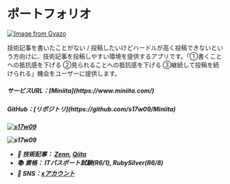 <h1 align="cente">ポートフォリオ</h1>

[![Image from Gyazo](https://i.gyazo.com/f9acd6ce27eb2065aac3cfb78aee5c24.png)](https://gyazo.com/f9acd6ce27eb2065aac3cfb78aee5c24)

<p align="left">技術記事を書いたことがない / 投稿したいけどハードルが高く投稿できないという方向けに、技術記事を投稿しやすい環境を提供するアプリです。「①書くことへの抵抗感を下げる ②見られることへの抵抗感を下げる ③継続して投稿を続けられる」機会をユーザーに提供します。</p>

<h5 align="left">サービスURL：[Miniita](https://www.miniita.com/)<h5>
<h5 align="left">GitHub：[リポジトリ](https://github.com/s17w09/Miniita)<h5>


<p align="left"> <a href="https://github.com/ryo-ma/github-profile-trophy"><img src="https://github-profile-trophy.vercel.app/?username=s17w09" alt="s17w09" /></a> </p>

<p align="left"> <img src="https://komarev.com/ghpvc/?username=s17w09&label=Profile%20views&color=0e75b6&style=flat" alt="s17w09" /> </p>

- 📝 技術記事： [Zenn](https://zenn.dev/s17w09), [Qiita](https://qiita.com/s17w09)
- 📚 資格： ITパスポート試験(R6/1), RubySilver(R6/8)
- 📱 SNS：[xアカウント](https://twitter.com/yanapaha)